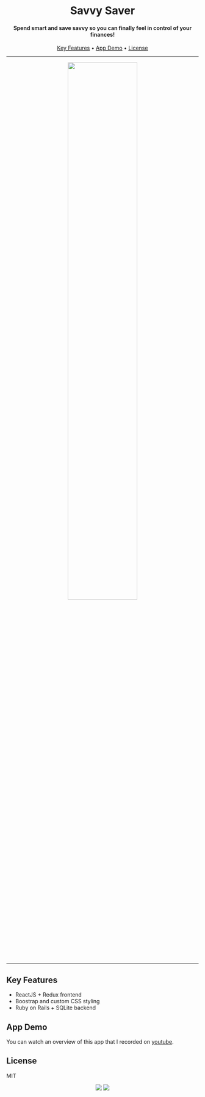 <h1 align="center">
Savvy Saver
</h1>

<h4 align="center">Spend smart and save savvy so you can finally feel in control of your finances!</h4>

<p align="center">
  <a href="#key-features">Key Features</a> •
  <a href="#app-demo">App Demo</a> •
  <a href="#license">License</a>
</p>

<hr>

<p align="center">
	<img src= "https://user-images.githubusercontent.com/26906993/60761122-1e502300-a010-11e9-9db9-629f0bc86d2b.png" align="middle" width="60%" height="60%">
</p>

<hr>

## Key Features

* ReactJS + Redux frontend
* Boostrap and custom CSS styling
* Ruby on Rails + SQLite backend

## App Demo

You can watch an overview of this app that I recorded on [youtube](https://youtu.be/-vp_ztoGX0A).

## License

MIT

<p align="center">
<img src = https://forthebadge.com/images/badges/made-with-ruby.svg>
<img src = https://forthebadge.com/images/badges/made-with-javascript.svg>
</p>


